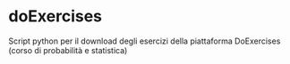# doExercises
Script python per il download degli esercizi della piattaforma DoExercises (corso di probabilità e statistica)
